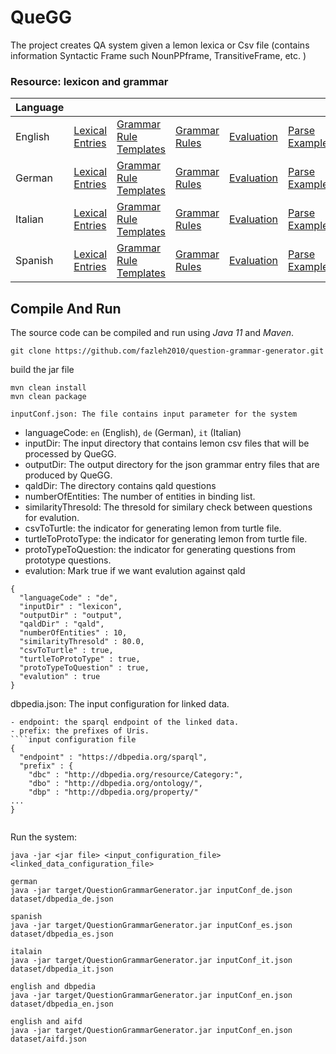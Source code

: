 # QueGG
The project creates QA system given a lemon lexica or Csv file (contains information Syntactic Frame such NounPPframe, TransitiveFrame, etc. )

### Resource: lexicon and grammar

| Language      |                |       |      |      |      | 
| :------------ |:---------------| :-----|:-----|:-----|:-----|
| English       |[Lexical Entries](https://github.com/fazleh2010/multilingual-grammar-generator/tree/main/result/en/lexicalEntries)| [Grammar Rule Templates](https://github.com/fazleh2010/multilingual-grammar-generator/tree/main/result/en/sentenceTemplates)|[Grammar Rules](https://github.com/fazleh2010/multilingual-grammar-generator/tree/main/result/en/grammar)|[Evaluation](https://github.com/fazleh2010/multilingual-grammar-generator/tree/main/result/en/evaluation)|[Parse Example](https://github.com/fazleh2010/QueGG-web-en.git)|
| German        |[Lexical Entries](https://github.com/fazleh2010/multilingual-grammar-generator/tree/main/result/de/lexicalEntries)| [Grammar Rule Templates](https://github.com/fazleh2010/multilingual-grammar-generator/tree/main/result/de/sentenceTemplates) |[Grammar Rules](https://github.com/fazleh2010/multilingual-grammar-generator/tree/main/result/de/grammar)|[Evaluation](https://github.com/fazleh2010/multilingual-grammar-generator/tree/main/result/de/evaluation)|[Parse Example](https://github.com/fazleh2010/QueGG-web-en/tree/german)|
| Italian       |[Lexical Entries](https://github.com/fazleh2010/multilingual-grammar-generator/tree/main/result/it/lexicalEntries)| [Grammar Rule Templates](https://github.com/fazleh2010/multilingual-grammar-generator/tree/main/result/it/sentenceTemplates) |[Grammar Rules](https://github.com/fazleh2010/multilingual-grammar-generator/tree/main/result/it/grammar)|[Evaluation](https://github.com/fazleh2010/multilingual-grammar-generator/tree/main/result/it/evaluation)|[Parse Example](https://github.com/fazleh2010/QueGG-web-en/tree/italian)|
| Spanish       |[Lexical Entries](https://github.com/fazleh2010/multilingual-grammar-generator/tree/main/result/es/lexicalEntries)| [Grammar Rule Templates](https://github.com/fazleh2010/multilingual-grammar-generator/tree/main/result/es/sentenceTemplates)|[Grammar Rules](https://github.com/fazleh2010/multilingual-grammar-generator/tree/main/result/es/grammar)|[Evaluation](https://github.com/fazleh2010/multilingual-grammar-generator/tree/main/result/es/evaluation)|[Parse Example](https://github.com/fazleh2010/QueGG-web-en/tree/spanish)|


## Compile And Run
<p>The source code can be compiled and run using <em>Java 11</em> and <em>Maven</em>.</p>

```shell script
git clone https://github.com/fazleh2010/question-grammar-generator.git 
```
build the jar file
```shell script
mvn clean install
mvn clean package

inputConf.json: The file contains input parameter for the system
```
- languageCode: `en` (English), `de` (German), `it` (Italian)
- inputDir: The input directory that contains lemon csv files  that will be processed by QueGG. 
- outputDir: The output directory for the json grammar entry files that are produced by QueGG.
- qaldDir: The directory contains qald questions
- numberOfEntities: The number of entities in binding list. 
- similarityThresold: The thresold for similary check between questions for evalution.
- csvToTurtle: the indicator for generating lemon from turtle file.
- turtleToProtoType: the indicator for generating lemon from turtle file.
- protoTypeToQuestion: the indicator for generating questions from prototype questions.
- evalution: Mark true if we want evalution against qald
````input configuration file
{
  "languageCode" : "de",
  "inputDir" : "lexicon",
  "outputDir" : "output",
  "qaldDir" : "qald",
  "numberOfEntities" : 10,
  "similarityThresold" : 80.0,
  "csvToTurtle" : true,
  "turtleToProtoType" : true,
  "protoTypeToQuestion" : true,
  "evalution" : true
}

````
dbpedia.json: The input configuration for linked data.
```
- endpoint: the sparql endpoint of the linked data.
- prefix: the prefixes of Uris.
````input configuration file
{
  "endpoint" : "https://dbpedia.org/sparql",
  "prefix" : {
    "dbc" : "http://dbpedia.org/resource/Category:",
    "dbo" : "http://dbpedia.org/ontology/",
    "dbp" : "http://dbpedia.org/property/"
...
}
   
````


Run the system:
````shell script
java -jar <jar file> <input_configuration_file> <linked_data_configuration_file>

german
java -jar target/QuestionGrammarGenerator.jar inputConf_de.json dataset/dbpedia_de.json   

spanish
java -jar target/QuestionGrammarGenerator.jar inputConf_es.json dataset/dbpedia_es.json        

italain
java -jar target/QuestionGrammarGenerator.jar inputConf_it.json dataset/dbpedia_it.json  

english and dbpedia
java -jar target/QuestionGrammarGenerator.jar inputConf_en.json dataset/dbpedia_en.json 

english and aifd
java -jar target/QuestionGrammarGenerator.jar inputConf_en.json dataset/aifd.json 
                                 
````  








